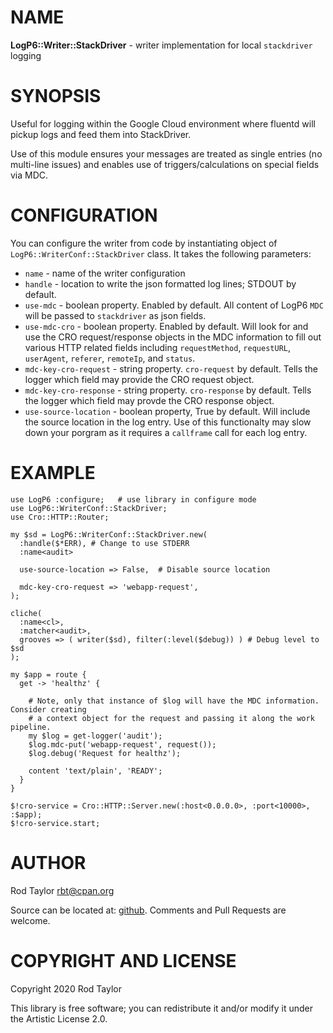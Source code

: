 # NAME

**LogP6::Writer::StackDriver** - writer implementation for local `stackdriver` logging

# SYNOPSIS

Useful for logging within the Google Cloud environment where fluentd will pickup logs
and feed them into StackDriver.

Use of this module ensures your messages are treated as single entries (no multi-line issues)
and enables use of triggers/calculations on special fields via MDC.

# CONFIGURATION

You can configure the writer from code by instantiating object of
`LogP6::WriterConf::StackDriver` class. It takes the following parameters:

- `name` - name of the writer configuration
- `handle` - location to write the json formatted log lines; STDOUT by default.
- `use-mdc` - boolean property. Enabled by default. All content of LogP6 `MDC`
will be passed to `stackdriver` as json fields.
- `use-mdc-cro` - boolean property. Enabled by default. Will look for and use the
CRO request/response objects in the MDC information to fill out various HTTP related
fields including `requestMethod`, `requestURL`, `userAgent`, `referer`, `remoteIp`,
and `status`.
- `mdc-key-cro-request` - string property. `cro-request` by default. Tells the logger
which field may provide the CRO request object.
- `mdc-key-cro-response` - string property. `cro-response` by default. Tells the logger which
field may provde the CRO response object.
- `use-source-location` - boolean property, True by default. Will include the source
location in the log entry. Use of this functionalty may slow down your porgram as it requires a `callframe` call
for each log entry.

# EXAMPLE

```perl6
use LogP6 :configure;   # use library in configure mode
use LogP6::WriterConf::StackDriver;
use Cro::HTTP::Router;

my $sd = LogP6::WriterConf::StackDriver.new(
  :handle($*ERR), # Change to use STDERR
  :name<audit>

  use-source-location => False,  # Disable source location

  mdc-key-cro-request => 'webapp-request',
);

cliche(
  :name<cl>,
  :matcher<audit>,
  grooves => ( writer($sd), filter(:level($debug)) ) # Debug level to $sd
);

my $app = route {
  get -> 'healthz' {

    # Note, only that instance of $log will have the MDC information. Consider creating
    # a context object for the request and passing it along the work pipeline.
    my $log = get-logger('audit');
    $log.mdc-put('webapp-request', request());
    $log.debug('Request for healthz');

    content 'text/plain', 'READY';
  }
}

$!cro-service = Cro::HTTP::Server.new(:host<0.0.0.0>, :port<10000>, :$app);
$!cro-service.start;
```

# AUTHOR

Rod Taylor <rbt@cpan.org>

Source can be located at:
[github](https://github.com/rbt/raku-LogP6-Writer-StackDriver). Comments and
Pull Requests are welcome.

# COPYRIGHT AND LICENSE

Copyright 2020 Rod Taylor

This library is free software; you can redistribute it and/or modify it under
the Artistic License 2.0.

